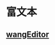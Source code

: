 <!--
 * @Author: TerryMin
 * @Date: 2022-09-02 11:41:54
 * @LastEditors: TerryMin
 * @LastEditTime: 2022-09-02 11:44:53
 * @Description: file not
-->
# 富文本

## [wangEditor](https://www.wangeditor.com/)




